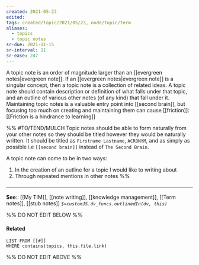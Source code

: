```yaml
---
created: 2021-05-23
edited: 
tags: created/topic/2021/05/23, node/topic/term 
aliases:
  - topics
  - topic notes
sr-due: 2021-11-15
sr-interval: 11
sr-ease: 247
---
```


A topic note is an order of magnitude larger than an [[evergreen notes|evergreen note]].
If an [[evergreen notes|evergreen note]] is a singular concept, then a topic note is a collection of related ideas.
A topic note should contain description or definition of what falls under that topic,
and an outline of various other notes (of any kind) that fall under it.
Maintaining topic notes is a valuable entry point into [[second brain]],
but focusing too much on creating and maintaining them can cause [[friction]]: 
[[Friction is a hindrance to learning]]

%%
#TO/TEND/MULCH 
Topic notes should be able to form naturally from your other notes so they should be titled however they would be naturally written. It should be titled as `Firstname Lastname`, `ACRONYM`, and as simply as possible i.e `[[second brain]]` instead of `The Second Brain`.  

A topic note can come to be in two ways:
1. In the creation of an outline for a topic I would like to writing about
2. Through repeated mentions in other notes
%%

### <hr class="footnote"/>

**See**:: [[My TIM]], [[note writing]], [[knowledge management]], [[Term notes]], [[stub notes]]
*`$=customJS.dv_funcs.outlinedIn(dv, this)`*

%% DO NOT EDIT BELOW %%
#### Related 
```dataview
LIST FROM [[#]]
WHERE contains(topics, this.file.link)
```
%% DO NOT EDIT ABOVE %%
